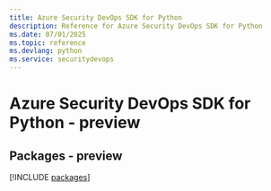 ```yaml
---
title: Azure Security DevOps SDK for Python
description: Reference for Azure Security DevOps SDK for Python
ms.date: 07/01/2025
ms.topic: reference
ms.devlang: python
ms.service: securitydevops
---
```

# Azure Security DevOps SDK for Python - preview
## Packages - preview
[!INCLUDE [packages](security-devops-index.md)]